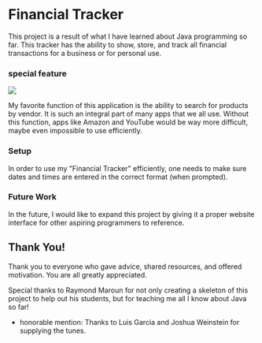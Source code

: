 # Financial Tracker

This project is a result of what I have learned about Java programming so far. This tracker has the ability to show, store, and track all financial transactions for a business or for personal use. 

### special feature
<img src="C:\Pluralsight\Capstones\financialTracker\searchByVendor.png"/>

My favorite function of this application is the ability to search for products by vendor. It is such an integral part of many apps that we all use. Without this function, apps like Amazon and YouTube would be way more difficult, maybe even impossible to use efficiently.

### Setup
In order to use my "Financial Tracker" efficiently, one needs to make sure dates and times are entered in the correct format (when prompted).

### Future Work
In the future, I would like to expand this project by giving it a proper website interface for other aspiring programmers to reference.

## Thank You!
Thank you to everyone who gave advice, shared resources, and offered motivation. You are all greatly appreciated.

Special thanks to Raymond Maroun for not only creating a skeleton of this project to help out his students, but for teaching me all I know about Java so far!

* honorable mention: Thanks to Luis  Garcia and Joshua Weinstein for supplying the tunes.